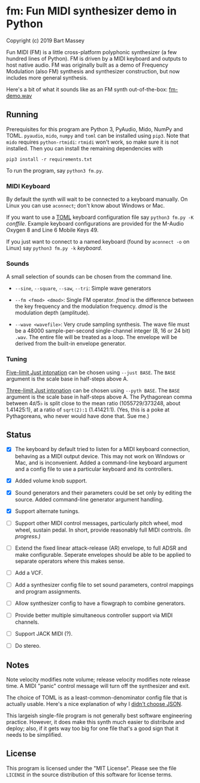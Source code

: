 # fm: Fun MIDI synthesizer demo in Python
Copyright (c) 2019 Bart Massey

Fun MIDI (FM) is a little cross-platform polyphonic
synthesizer (a few hundred lines of Python). FM is driven by
a MIDI keyboard and outputs to host native audio. FM was
originally built as a demo of Frequency Modulation (also FM)
synthesis and synthesizer construction, but now includes
more general synthesis.

Here's a bit of what it sounds like as an FM synth
out-of-the-box:
[fm-demo.wav](https://raw.githubusercontent.com/pdx-cs-sound/fm/master/fm-demo.wav)

## Running

Prerequisites for this program are Python 3, PyAudio, Mido,
NumPy and TOML. `pyaudio`, `mido`, `numpy` and `toml` can be
installed using `pip3`. Note that `mido` requires
`python-rtmidi`: `rtmidi` won't work, so make sure it is not
installed. Then you can install the remaining dependencies
with

    pip3 install -r requirements.txt

To run the program, say `python3 fm.py`.

### MIDI Keyboard

By default the synth will wait to be connected to a keyboard
manually. On Linux you can use `aconnect`; don't know about
Windows or Mac.

If you want to use a
[TOML](https://en.wikipedia.org/wiki/TOML) keyboard
configuration file say `python3 fm.py -K` _conffile_.
Example keyboard configurations are provided for the M-Audio
Oxygen 8 and Line 6 Mobile Keys 49.

If you just want to connect to a named keyboard (found by
`aconnect -o` on Linux) say `python3 fm.py -k` _keyboard_.

### Sounds

A small selection of sounds can be chosen from the command line.

* `--sine`, `--square`, `--saw`, `--tri`: Simple wave generators

* `--fm <fmod> <dmod>`: Single FM operator. *fmod* is the
  difference between the key frequency and the modulation
  frequency. *dmod* is the modulation depth (amplitude).

* `--wave <wavefile>`: Very crude sampling synthesis. The
  wave file must be a 48000 sample-per-second single-channel
  integer (8, 16 or 24 bit) `.wav`. The entire file will be
  treated as a loop. The envelope will be derived from the
  built-in envelope generator.

### Tuning

[Five-limit Just intonation](https://en.wikipedia.org/wiki/Just_intonation#Five-limit_tuning)
can be chosen using `--just BASE`. The `BASE` argument is
the scale base in half-steps above A.

[Three-limit Just intonation](https://en.wikipedia.org/wiki/Just_intonation#Five-limit_tuning)
can be chosen using `--pyth BASE`. The `BASE` argument is
the scale base in half-steps above A. The Pythagorean comma
between 4♯/5♭ is split close to the mean ratio
(1055729/373248, about 1.41425:1), at a ratio of `sqrt(2):1`
(1.41421:1). (Yes, this is a poke at Pythagoreans, who never
would have done that. Sue me.)

## Status

* [x] The keyboard by default tried to listen for a MIDI
  keyboard connection, behaving as a MIDI output
  device. This may not work on Windows or Mac, and is
  inconvenient. Added a command-line keyboard argument and a
  config file to use a particular keyboard and its
  controllers.

* [x] Added volume knob support.

* [x] Sound generators and their parameters could be set
  only by editing the source. Added command-line generator
  argument handling.

* [x] Support alternate tunings.

* [ ] Support other MIDI control messages, particularly
  pitch wheel, mod wheel, sustain pedal. In short, provide
  reasonably full MIDI controls. *(In progress.)*

* [ ] Extend the fixed linear attack-release (AR) envelope,
  to full ADSR and make configurable. Seperate envelopes
  should be able to be applied to separate operators where
  this makes sense.

* [ ] Add a VCF.

* [ ] Add a synthesizer config file to set sound parameters,
  control mappings and program assignments.

* [ ] Allow synthesizer config to have a flowgraph to
  combine generators.

* [ ] Provide better multiple simultaneous controller
  support via MIDI channels.

* [ ] Support JACK MIDI (?).

* [ ] Do stereo.

## Notes

Note velocity modifies note volume; release velocity
modifies note release time. A MIDI "panic" control message
will turn off the synthesizer and exit.

The choice of TOML is as a least-common-denominator config
file that is actually usable. Here's a nice explanation of
why I
[didn't choose JSON](https://www.lucidchart.com/techblog/2018/07/16/why-json-isnt-a-good-configuration-language/).

This largeish single-file program is not generally best
software engineering practice. However, it does make this
synth much easier to distribute and deploy; also, if it gets
way too big for one file that's a good sign that it needs to
be simplified.

## License

This program is licensed under the "MIT License".  Please
see the file `LICENSE` in the source distribution of this
software for license terms.
